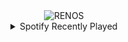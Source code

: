 <div align="center">
<picture>
    <source media="(prefers-color-scheme: dark)" srcset="https://i.ibb.co/K6qDKsp/output-gif.gif">
    <source media="(prefers-color-scheme: light)" srcset="https://i.ibb.co/K6qDKsp/output-gif.gif">
    <img alt="RENOS" src="https://i.ibb.co/K6qDKsp/output-gif.gif">
</picture>
<details>
<summary>Spotify Recently Played</summary>
<img src="https://spotify-recently-played-readme.vercel.app/api?user=31d6d6zerc5ct6kck32na2ozsqf4&unique=1&width=400" alt="Spotify" />
</details>
</div>

<!-- Image deletion URL: https://ibb.co/0qMKs9R/4eadcbd06f2df5f10f305d9d72bda5d4 -->